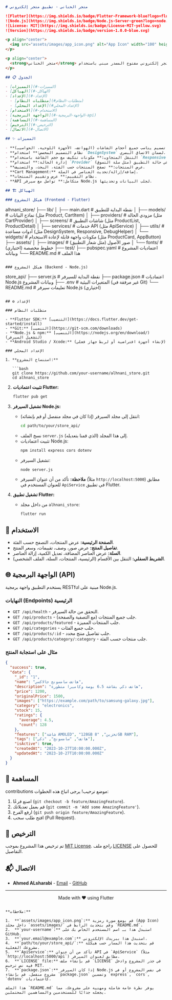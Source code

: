 
```markdown
# متجر الحناني - تطبيق متجر إلكتروني

![Flutter](https://img.shields.io/badge/Flutter-Framework-blue?logo=flutter&logoColor=white)
![Node.js](https://img.shields.io/badge/Node.js-Server-green?logo=node.js&logoColor=white)
![License: MIT](https://img.shields.io/badge/License-MIT-yellow.svg)
![Version](https://img.shields.io/badge/version-1.0.0-blue.svg)

<p align="center">
  <img src="assets/images/app_icon.png" alt="App Icon" width="100" height="100">
</p>

<p align="center">
  <strong>متجر الحناني</strong> هو تطبيق متجر إلكتروني مفتوح المصدر مبني باستخدام <a href="https://flutter.dev/">Flutter</a> و <a href="https://nodejs.org/">Node.js</a>. يتيح للمستخدمين تصفح المنتجات، عرض التفاصيل، التقييم، وإدارة سلة التسوق.
</p>

## 📋 الجدول

- [المميزات](#-المميزات)
- [الهياكل](#-الهياكل)
- [الإعداد](#-الإعداد)
  - [متطلبات النظام](#متطلبات-النظام)
  - [الإعداد المحلي](#الإعداد-المحلي)
- [الاستخدام](#-الاستخدام)
- [الواجهة البرمجية](#-الواجهة-البرمجية-api)
- [المساهمة](#-المساهمة)
- [الترخيص](#-الترخيص)
- [الاتصال](#-الاتصال)

## ✨ المميزات

- **واجهة مستخدم متجاوبة:** تصميم يناسب جميع أحجام الشاشات (الهواتف، الأجهزة اللوحية، الحواسيب).
- **نظام التصميم المخصص:** استخدام `DesignSystem` لضمان الاتساق البصري.
- **التنقل المتجاوب:** مكونات تتكيف مع حجم الشاشة باستخدام `Responsive` Helper.
- **إدارة الحالة:** استخدام `Provider` للتحكم في حالة التطبيق (مثل سلة التسوق).
- **عرض المنتجات:** تصفح المنتجات حسب الفئة، البحث، والتصنيف.
- **Cart Management:** إضافة/إزالة/تحديث العناصر في السلة.
- **نظام التقييم:** عرض وتقييم المنتجات.
- **API متكامل:** تواصل مع سيرفر Node.js لجلب البيانات وتحديثها.

## 🏗️ الهياكل

### هيكل المشروع (Frontend - Flutter)

```
alhnani_store/
├── lib/
│   ├── main.dart                 # نقطة البداية للتطبيق
│   ├── models/                   # نماذج البيانات (مثل Product, CartItem)
│   ├── providers/                # مزودي الحالة (مثل CartProvider)
│   ├── screens/                  # شاشات التطبيق (مثل ProductList, ProductDetail)
│   ├── services/                 # خدمات API (مثل ApiService)
│   ├── utils/                    # أدوات مساعدة (مثل DesignSystem, Responsive, DebugHelper)
│   └── widgets/                  # مكونات واجهة قابلة لإعادة الاستخدام (مثل ProductCard, AppButton)
├── assets/
│   ├── images/                   # صور الأصول (مثل شعار التطبيق)
│   └── fonts/                    # خطوط مخصصة (اختياري)
├── test/
├── pubspec.yaml                  # اعتماديات المشروع وبياناته
└── README.md                     # هذا الملف
```

### هيكل المشروع (Backend - Node.js)

```
store_api/
├── server.js                     # نقطة البداية للسيرفر
├── package.json                  # اعتماديات Node.js وبيانات المشروع
├── .env                          # المتغيرات البيئية (غير مرفقة في Git)
└── README.md                     # تعليمات سيرفر Node.js (اختياري)
```

## ⚙️ الإعداد

### متطلبات النظام

- **Flutter SDK:** [التنصيب](https://docs.flutter.dev/get-started/install)
- **Git:** [التنصيب](https://git-scm.com/downloads)
- **Node.js & npm:** [التنصيب](https://nodejs.org/en/download/) (لتشغيل السيرفر)
- **Android Studio / Xcode:** (لإنشاء أجهزة افتراضية أو لربط جهاز فعلي)

### الإعداد المحلي

1. **استنساخ المشروع:**

   ```bash
   git clone https://github.com/your-username/alhnani_store.git
   cd alhnani_store
   ```

2. **تثبيت اعتماديات Flutter:**

   ```bash
   flutter pub get
   ```

3. **تشغيل السيرفر Node.js:**

   - انتقل إلى مجلد السيرفر (إذا كان في مجلد منفصل أو قم بإنشائه):
     ```bash
     cd path/to/your/store_api/
     ```
   - نسخ الملف `server.js` (الذي قمنا بتعديله) إلى هذا المجلد.
   - تثبيت اعتماديات Node.js:
     ```bash
     npm install express cors dotenv
     ```
   - تشغيل السيرفر:
     ```bash
     node server.js
     ```
   - **ملاحظة:** تأكد من أن عنوان السيرفر (مثلاً `http://localhost:5000`) مطابق للعنوان المستخدم في `ApiService` في تطبيق Flutter.

4. **تشغيل تطبيق Flutter:**

   - من داخل مجلد `alhnani_store`:
     ```bash
     flutter run
     ```

## 🚀 الاستخدام

- **الصفحة الرئيسية:** عرض المنتجات، التصفح حسب الفئة.
- **تفاصيل المنتج:** عرض صور، وصف، تقييمات، وسعر المنتج.
- **السلة:** عرض العناصر المضافة، تعديل الكمية، إزالة العناصر.
- **الشريط السفلي:** التنقل بين الأقسام (الرئيسية، المنتجات، السلة، الملف الشخصي).

## 🌐 الواجهة البرمجية (API)

يستخدم التطبيق واجهة برمجية RESTful مبنية على Node.js.

### النهايات (Endpoints) الرئيسية

- `GET /api/health` - التحقق من حالة السيرفر.
- `GET /api/products` - جلب جميع المنتجات (مع التصفية والصفحة).
- `GET /api/products/featured` - جلب المنتجات المميزة.
- `GET /api/categories` - جلب جميع الفئات.
- `GET /api/products/:id` - جلب تفاصيل منتج محدد.
- `GET /api/products/category/:category` - جلب منتجات حسب الفئة.

### مثال على استجابة المنتج

```json
{
  "success": true,
  "data": {
    "_id": "1",
    "name": "هاتف سامسونج جالاكسي",
    "description": "هاتف ذكي بشاشة 6.5 بوصة وكاميرا متطورة",
    "price": 1200,
    "originalPrice": 1500,
    "images": ["https://example.com/path/to/samsung-galaxy.jpg"],
    "category": "electronics",
    "stock": 15,
    "ratings": {
      "average": 4.5,
      "count": 128
    },
    "features": ["شاشة AMOLED", "128GB تخزين", "8GB RAM"],
    "tags": ["هاتف", "سامسونج", "ذكي"],
    "isActive": true,
    "createdAt": "2023-10-27T10:00:00.000Z",
    "updatedAt": "2023-10-27T10:00:00.000Z"
  }
}
```

## 🤝 المساهمة

 contributions موضع ترحيب! يرجى اتباع هذه الخطوات:

1. اصنع فرعًا (`git checkout -b feature/AmazingFeature`).
2. قم بعمل تعديلاتك (`git commit -m 'Add some AmazingFeature'`).
3. ارفع الفرع (`git push origin feature/AmazingFeature`).
4. افتح طلب سحب (Pull Request).

## 📄 الترخيص

تم ترخيص هذا المشروع بموجب [MIT License](https://choosealicense.com/licenses/mit/). راجع ملف [LICENSE](LICENSE) للحصول على التفاصيل.

## 📬 الاتصال

- **Ahmed ALsharabi** - [Email](mailto:your.email@example.com) - [GitHub](https://github.com/your-username)

---

<p align="center">
Made with ❤️ using Flutter
</p>

```

**ملاحظات:**

1.  **`assets/images/app_icon.png`:** قم بوضع صورة رمزية (App Icon) داخل مجلد `assets/images/` وقم بتحديث الرابط في `README.md`.
2.  **`your-username`:** استبدل هذا بـ اسم المستخدم الخاص بك على GitHub.
3.  **`your.email@example.com`:** استبدل هذا ببريدك الإلكتروني.
4.  **`path/to/your/store_api/`:** قم بتحديث هذا المسار حسب هيكلة مشروعك الفعلية.
5.  **`ApiService`:** تأكد من أن عنوان API في `ApiService` (مثلاً `http://localhost:5000/api`) مطابق لعنوان السيرفر.
6.  **`LICENSE` file:** قم بإنشاء ملف `LICENSE` في جذر المشروع وادخل فيه نص ترخيص MIT.
7.  **`package.json`:** إذا كان السيرفر Node.js في نفس المشروع أو في مشروع منفصل، قم بإنشاء `package.json` وتضمين `express`, `cors`, `dotenv` كاعتماديات.

هذا الملف `README.md` يوفر نظرة عامة شاملة ومهنية على مشروعك، مما يجعله جذابًا للمستخدمين والمساهمين المحتملين.
